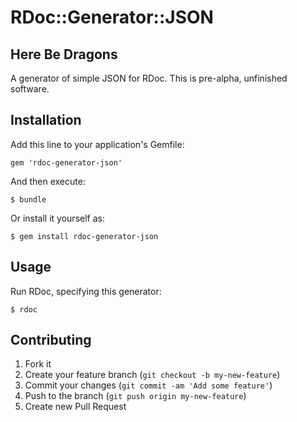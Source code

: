 # RDoc::Generator::JSON

## Here Be Dragons

A generator of simple JSON for RDoc. This is pre-alpha, unfinished software.

## Installation

Add this line to your application's Gemfile:

    gem 'rdoc-generator-json'

And then execute:

    $ bundle

Or install it yourself as:

    $ gem install rdoc-generator-json

## Usage

Run RDoc, specifying this generator:

    $ rdoc

## Contributing

1. Fork it
2. Create your feature branch (`git checkout -b my-new-feature`)
3. Commit your changes (`git commit -am 'Add some feature'`)
4. Push to the branch (`git push origin my-new-feature`)
5. Create new Pull Request
